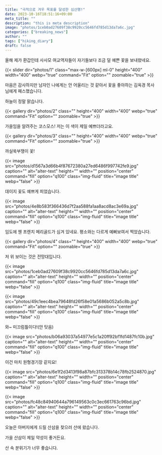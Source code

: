 ```yaml
---
title: "극적으로 겨우 목표를 달성한 심산행!"
date: 2023-10-16T18:51:16+09:00
meta_title: ""
description: "this is meta description"
image: "photos/1ceb0ad27609f38c9920cc5646fd785d13da7a6c.jpg"
categories: ["breaking_news"]
author: ""
tags: ["hiking_diary"]
draft: false
---
```



올해 제가 환갑인데 사사모 여교역자들이 자기들보다 조금 덜 예쁜 꽃을 보내왔네요.

<!--more-->

<!-- {{< gallery dir="photos/1" class="" height="400" width="400" webp="true" command="Fit" option="" zoomable="true" >}} -->
{{< slider dir="photos/1" class="max-w-[600px] ml-0" height="400" width="400" webp="true" command="Fit" option="" zoomable="true" >}}

마음은 감사하지만 남자인 나에게는 안 어울리는 것 같아서 꽃을 좋아하는 김옥경 목사님에게 패스했습니다. 


하늘이 정말 맑습니다.

{{< gallery dir="photos/2" class="" height="400" width="400" webp="true" command="Fit" option="" zoomable="true" >}}


가을임을 알려주는 코스모스!
저는 이 색이 제일 예쁘더라고요.  

{{< gallery dir="photos/3" class="" height="400" width="400" webp="true" command="Fit" option="" zoomable="true" >}}

까실쑥부쟁이 꽃! 

{{< image src="photos/d1567a3d66b4f87672380a27ed6486f997742fe9.jpg" caption="" alt="alter-text" height="" width="" position="center" command="fill" option="q100" class="img-fluid" title="image title"  webp="false" >}}

데이지 꽃도 예쁘게 피었습니다. 

{{< image src="photos/4e8b583f366436d7f2aa588fa1aa8acd8ac3e69a.jpg" caption="" alt="alter-text" height="" width="" position="center" command="fill" option="q100" class="img-fluid" title="image title"  webp="false" >}}

임도에 웬 프렌치 메리골드가 심겨 있네요.
평소와는 다르게 예뻐보여서 찍었습니다. 

{{< gallery dir="photos/4" class="" height="400" width="400" webp="true" command="Fit" option="" zoomable="true" >}}

저 위 보이는 것은 전망대입니다.

{{< image src="photos/1ceb0ad27609f38c9920cc5646fd785d13da7a6c.jpg" caption="" alt="alter-text" height="" width="" position="center" command="fill" option="q100" class="img-fluid" title="image title"  webp="false" >}}

{{< image src="photos/49c1eec4bea79648fd26f58e01a5686b052a5c8b.jpg" caption="" alt="alter-text" height="" width="" position="center" command="fill" option="q100" class="img-fluid" title="image title"  webp="false" >}}


와~ 미끄럼틀이다!(안 탓음)

{{< image src="photos/b06a93037a54977e5c1a20ff92bf1fd1487fc10b.jpg" caption="" alt="alter-text" height="" width="" position="center" command="fill" option="q100" class="img-fluid" title="image title"  webp="false" >}}

이건 마치 원형경기장 같지요! 

{{< image src="photos/6e1f2d3413f98a87bfc313378b14c78fb2524870.jpg" caption="" alt="alter-text" height="" width="" position="center" command="fill" option="q100" class="img-fluid" title="image title"  webp="false" >}}

{{< image src="photos/fc48c84940644a796149563c0c3ec661763c96bd.jpg" caption="" alt="alter-text" height="" width="" position="center" command="fill" option="q100" class="img-fluid" title="image title"  webp="false" >}}

오늘은 아버지에게 드릴 산삼을 찾으러 산에 왔습니다.

가을 산삼이 제일 약성이 좋거든요.

산 속 분위기가 너무 좋습니다.